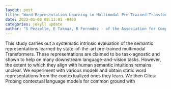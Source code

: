 ```yaml
--- 
layout: post 
title: "Word Representation Learning in Multimodal Pre-Trained Transformers: An Intrinsic Evaluation" 
date: 2022-01-08 08:13:01 -0400 
categories: jekyll update 
author: "S Pezzelle, E Takmaz, R Fernndez - of the Association for Computational Linguistics, 2021" 
--- 
```

This study carries out a systematic intrinsic evaluation of the semantic representations learned by state-of-the-art pre-trained multimodal Transformers. These representations are claimed to be task-agnostic and shown to help on many downstream language-and-vision tasks. However, the extent to which they align with human semantic intuitions remains unclear. We experiment with various models and obtain static word representations from the contextualized ones they learn. We then Cites: Probing contextual language models for common ground with